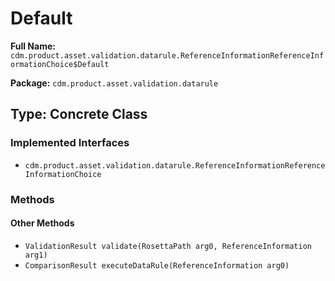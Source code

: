 # Default

**Full Name:** `cdm.product.asset.validation.datarule.ReferenceInformationReferenceInformationChoice$Default`

**Package:** `cdm.product.asset.validation.datarule`

## Type: Concrete Class

### Implemented Interfaces

- `cdm.product.asset.validation.datarule.ReferenceInformationReferenceInformationChoice`

### Methods

#### Other Methods

- `ValidationResult validate(RosettaPath arg0, ReferenceInformation arg1)`
- `ComparisonResult executeDataRule(ReferenceInformation arg0)`

